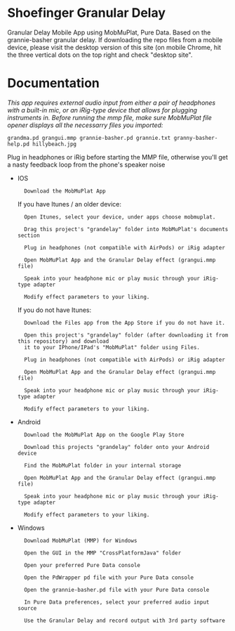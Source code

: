 # Shoefinger Granular Delay
Granular Delay Mobile App using MobMuPlat, Pure Data. Based on the grannie-basher granular delay.
If downloading the repo files from a mobile device, please visit the desktop version of this site (on mobile Chrome, hit the three vertical dots on the top right and check "desktop site".

# Documentation #

*This app requires external audio input from either a pair of headphones with a built-in mic, or an iRig-type device that allows for plugging instruments in.*
*Before running the mmp file, make sure MobMuPlat file opener displays all the necessarry files you imported:* 
	
	grandma.pd grangui.mmp grannie-basher.pd grannie.txt granny-basher-help.pd hillybeach.jpg

Plug in headphones or iRig before starting the MMP file, otherwise you'll get a nasty feedback loop from the phone's speaker noise

- IOS

		Download the MobMuPlat App

	If you have Itunes / an older device:

		Open Itunes, select your device, under apps choose mobmuplat. 

		Drag this project's "grandelay" folder into MobMuPlat's documents section

		Plug in headphones (not compatible with AirPods) or iRig adapter

		Open MobMuPlat App and the Granular Delay effect (grangui.mmp file)

		Speak into your headphone mic or play music through your iRig-type adapter

		Modify effect parameters to your liking. 

	If you do not have Itunes:

		Download the Files app from the App Store if you do not have it. 

		Open this project's "grandelay" folder (after downloading it from this repository) and download 
		it to your IPhone/IPad's "MobMuPlat" folder using Files. 

		Plug in headphones (not compatible with AirPods) or iRig adapter

		Open MobMuPlat App and the Granular Delay effect (grangui.mmp file)

		Speak into your headphone mic or play music through your iRig-type adapter

		Modify effect parameters to your liking. 

- Android

		Download the MobMuPlat App on the Google Play Store

		Download this projects "grandelay" folder onto your Android device

		Find the MobMuPlat folder in your internal storage

		Open MobMuPlat App and the Granular Delay effect (grangui.mmp file)

		Speak into your headphone mic or play music through your iRig-type adapter

		Modify effect parameters to your liking.   	

- Windows 

		Download MobMuPlat (MMP) for Windows

		Open the GUI in the MMP "CrossPlatformJava" folder

		Open your preferred Pure Data console

		Open the PdWrapper pd file with your Pure Data console

		Open the grannie-basher.pd file with your Pure Data console

		In Pure Data preferences, select your preferred audio input source 

		Use the Granular Delay and record output with 3rd party software  
